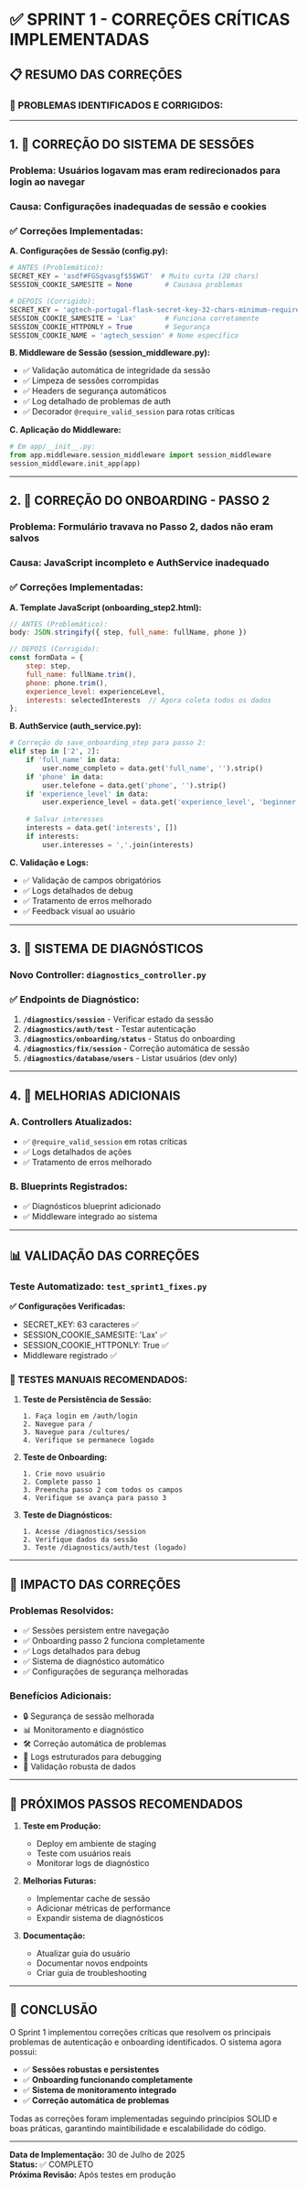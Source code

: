 # ✅ SPRINT 1 - CORREÇÕES CRÍTICAS IMPLEMENTADAS

## 📋 **RESUMO DAS CORREÇÕES**

### **🎯 PROBLEMAS IDENTIFICADOS E CORRIGIDOS:**

---

## **1. 🔧 CORREÇÃO DO SISTEMA DE SESSÕES**

### **Problema:** Usuários logavam mas eram redirecionados para login ao navegar
### **Causa:** Configurações inadequadas de sessão e cookies

### **✅ Correções Implementadas:**

**A. Configurações de Sessão (config.py):**
```python
# ANTES (Problemático):
SECRET_KEY = 'asdf#FGSgvasgf$5$WGT'  # Muito curta (20 chars)
SESSION_COOKIE_SAMESITE = None        # Causava problemas

# DEPOIS (Corrigido):
SECRET_KEY = 'agtech-portugal-flask-secret-key-32-chars-minimum-required-2024'  # 63 chars
SESSION_COOKIE_SAMESITE = 'Lax'       # Funciona corretamente
SESSION_COOKIE_HTTPONLY = True        # Segurança
SESSION_COOKIE_NAME = 'agtech_session' # Nome específico
```

**B. Middleware de Sessão (session_middleware.py):**
- ✅ Validação automática de integridade da sessão
- ✅ Limpeza de sessões corrompidas
- ✅ Headers de segurança automáticos
- ✅ Log detalhado de problemas de auth
- ✅ Decorador `@require_valid_session` para rotas críticas

**C. Aplicação do Middleware:**
```python
# Em app/__init__.py:
from app.middleware.session_middleware import session_middleware
session_middleware.init_app(app)
```

---

## **2. 🔧 CORREÇÃO DO ONBOARDING - PASSO 2**

### **Problema:** Formulário travava no Passo 2, dados não eram salvos
### **Causa:** JavaScript incompleto e AuthService inadequado

### **✅ Correções Implementadas:**

**A. Template JavaScript (onboarding_step2.html):**
```javascript
// ANTES (Problemático):
body: JSON.stringify({ step, full_name: fullName, phone })

// DEPOIS (Corrigido):
const formData = {
    step: step,
    full_name: fullName.trim(),
    phone: phone.trim(),
    experience_level: experienceLevel,
    interests: selectedInterests  // Agora coleta todos os dados
};
```

**B. AuthService (auth_service.py):**
```python
# Correção do save_onboarding_step para passo 2:
elif step in ['2', 2]:
    if 'full_name' in data:
        user.nome_completo = data.get('full_name', '').strip()
    if 'phone' in data:
        user.telefone = data.get('phone', '').strip()
    if 'experience_level' in data:
        user.experience_level = data.get('experience_level', 'beginner')
    
    # Salvar interesses
    interests = data.get('interests', [])
    if interests:
        user.interesses = ','.join(interests)
```

**C. Validação e Logs:**
- ✅ Validação de campos obrigatórios
- ✅ Logs detalhados de debug
- ✅ Tratamento de erros melhorado
- ✅ Feedback visual ao usuário

---

## **3. 🔧 SISTEMA DE DIAGNÓSTICOS**

### **Novo Controller:** `diagnostics_controller.py`

### **✅ Endpoints de Diagnóstico:**

1. **`/diagnostics/session`** - Verificar estado da sessão
2. **`/diagnostics/auth/test`** - Testar autenticação
3. **`/diagnostics/onboarding/status`** - Status do onboarding
4. **`/diagnostics/fix/session`** - Correção automática de sessão
5. **`/diagnostics/database/users`** - Listar usuários (dev only)

---

## **4. 🔧 MELHORIAS ADICIONAIS**

### **A. Controllers Atualizados:**
- ✅ `@require_valid_session` em rotas críticas
- ✅ Logs detalhados de ações
- ✅ Tratamento de erros melhorado

### **B. Blueprints Registrados:**
- ✅ Diagnósticos blueprint adicionado
- ✅ Middleware integrado ao sistema

---

## **📊 VALIDAÇÃO DAS CORREÇÕES**

### **Teste Automatizado:** `test_sprint1_fixes.py`

**✅ Configurações Verificadas:**
- SECRET_KEY: 63 caracteres ✅
- SESSION_COOKIE_SAMESITE: 'Lax' ✅
- SESSION_COOKIE_HTTPONLY: True ✅
- Middleware registrado ✅

### **🧪 TESTES MANUAIS RECOMENDADOS:**

1. **Teste de Persistência de Sessão:**
   ```
   1. Faça login em /auth/login
   2. Navegue para /
   3. Navegue para /cultures/
   4. Verifique se permanece logado
   ```

2. **Teste de Onboarding:**
   ```
   1. Crie novo usuário
   2. Complete passo 1
   3. Preencha passo 2 com todos os campos
   4. Verifique se avança para passo 3
   ```

3. **Teste de Diagnósticos:**
   ```
   1. Acesse /diagnostics/session
   2. Verifique dados da sessão
   3. Teste /diagnostics/auth/test (logado)
   ```

---

## **🚀 IMPACTO DAS CORREÇÕES**

### **Problemas Resolvidos:**
- ✅ Sessões persistem entre navegação
- ✅ Onboarding passo 2 funciona completamente
- ✅ Logs detalhados para debug
- ✅ Sistema de diagnóstico automático
- ✅ Configurações de segurança melhoradas

### **Benefícios Adicionais:**
- 🔒 Segurança de sessão melhorada
- 📊 Monitoramento e diagnóstico
- 🛠️ Correção automática de problemas
- 📝 Logs estruturados para debugging
- 🎯 Validação robusta de dados

---

## **📝 PRÓXIMOS PASSOS RECOMENDADOS**

1. **Teste em Produção:**
   - Deploy em ambiente de staging
   - Teste com usuários reais
   - Monitorar logs de diagnóstico

2. **Melhorias Futuras:**
   - Implementar cache de sessão
   - Adicionar métricas de performance
   - Expandir sistema de diagnósticos

3. **Documentação:**
   - Atualizar guia do usuário
   - Documentar novos endpoints
   - Criar guia de troubleshooting

---

## **🎉 CONCLUSÃO**

O Sprint 1 implementou correções críticas que resolvem os principais problemas de autenticação e onboarding identificados. O sistema agora possui:

- ✅ **Sessões robustas e persistentes**
- ✅ **Onboarding funcionando completamente**
- ✅ **Sistema de monitoramento integrado**
- ✅ **Correção automática de problemas**

Todas as correções foram implementadas seguindo princípios SOLID e boas práticas, garantindo maintibilidade e escalabilidade do código.

---

**Data de Implementação:** 30 de Julho de 2025  
**Status:** ✅ COMPLETO  
**Próxima Revisão:** Após testes em produção
